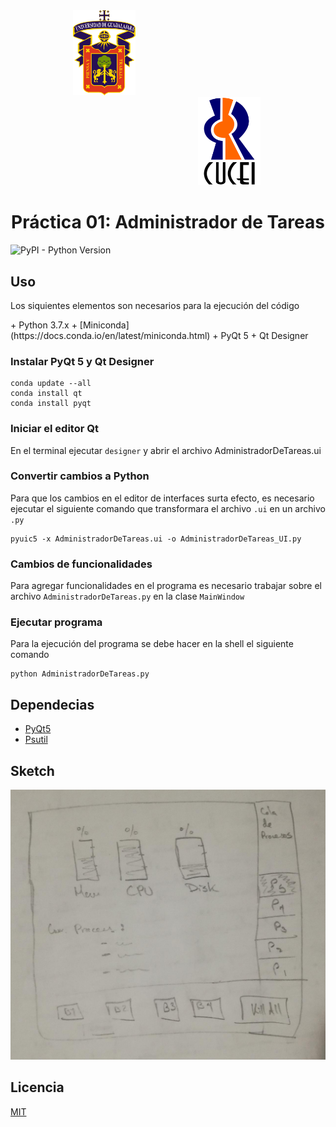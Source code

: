 <div style="display: inline-block; margin-left: 100px"> <img src="/assets/images/Escudo_UDG.png" width="100px" alt="logo udg"> </div>

<div style="display: inline-block; margin-left: 300px"><img style="align:left" src="/assets/images/Escudo_CUCEI.png" width="100px" alt="logo cucei"> </div>

# <center>Práctica 01: Administrador de Tareas</center>
![PyPI - Python Version](https://img.shields.io/badge/python-3.5%20|%203.6%20|%203.7-blue)

## Uso
<p>Los siquientes elementos son necesarios para la ejecución del código</p>
+ Python 3.7.x
+ [Miniconda](https://docs.conda.io/en/latest/miniconda.html)
+ PyQt 5
+ Qt Designer

### Instalar PyQt 5 y Qt Designer

```
conda update --all
conda install qt
conda install pyqt
```

### Iniciar el editor Qt

En el terminal ejecutar `designer` y abrir el archivo AdministradorDeTareas.ui

### Convertir cambios a Python

Para que los cambios en el editor de interfaces surta efecto, es necesario ejecutar el siguiente comando que transformara el archivo `.ui` en un archivo `.py`

```
pyuic5 -x AdministradorDeTareas.ui -o AdministradorDeTareas_UI.py
```

### Cambios de funcionalidades

Para agregar funcionalidades en el programa es necesario trabajar sobre el archivo `AdministradorDeTareas.py` en la clase `MainWindow`

### Ejecutar programa

Para la ejecución del programa se debe hacer en la shell el siguiente comando

```
python AdministradorDeTareas.py
```



## Dependecias
+ [PyQt5](https://www.riverbankcomputing.com/static/Docs/PyQt5/)
+ [Psutil](https://anaconda.org/anaconda/psutil)

## Sketch
![Primer Sketch](sketch-01.jpeg)

## Licencia
[MIT](https://choosealicense.com/licenses/mit/)